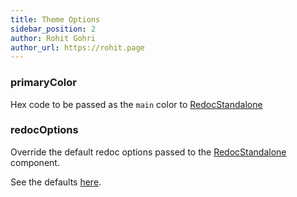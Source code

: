 ```yaml
---
title: Theme Options
sidebar_position: 2
author: Rohit Gohri
author_url: https://rohit.page
---
```


### primaryColor

Hex code to be passed as the `main` color to [RedocStandalone](https://github.com/redocly/redoc#usage-as-a-react-component)

### redocOptions

Override the default redoc options passed to the [RedocStandalone](https://github.com/redocly/redoc#usage-as-a-react-component) component.

See the defaults [here](https://github.com/rohit-gohri/redocusaurus/blob/main/packages/docusaurus-theme-redoc/src/redocData.ts#L39-L68).
